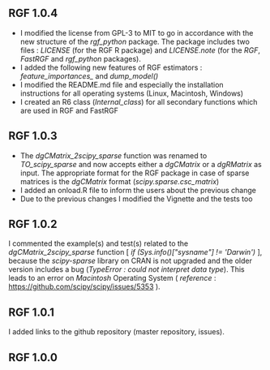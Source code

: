 

## RGF 1.0.4

* I modified the license from GPL-3 to MIT to go in accordance with the new structure of the *rgf_python* package. The package includes two files : *LICENSE* (for the RGF R package) and *LICENSE.note* (for the *RGF*, *FastRGF* and *rgf_python* packages).
* I added the following new features of RGF estimators : *feature_importances_* and *dump_model()*
* I modified the README.md file and especially the installation instructions for all operating systems (Linux, Macintosh, Windows)
* I created an R6 class (*Internal_class*) for all secondary functions which are used in RGF and FastRGF


## RGF 1.0.3

* The *dgCMatrix_2scipy_sparse* function was renamed to *TO_scipy_sparse* and now accepts either a *dgCMatrix* or a *dgRMatrix* as input. The appropriate format for the RGF package in case of sparse matrices is the *dgCMatrix* format (*scipy.sparse.csc_matrix*)
* I added an onload.R file to inform the users about the previous change
* Due to the previous changes I modified the Vignette and the tests too


## RGF 1.0.2

I commented the example(s) and test(s) related to the *dgCMatrix_2scipy_sparse* function [ *if (Sys.info()["sysname"] != 'Darwin')* ], because the *scipy-sparse* library on CRAN is not upgraded and the older version includes a bug (*TypeError : could not interpret data type*). This leads to an error on *Macintosh* Operating System ( *reference* : https://github.com/scipy/scipy/issues/5353 ).


## RGF 1.0.1

I added links to the github repository (master repository, issues).


## RGF 1.0.0





